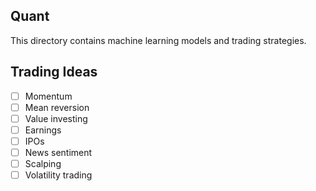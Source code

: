 ## Quant

This directory contains machine learning models and trading strategies.

## Trading Ideas

- [ ] Momentum
- [ ] Mean reversion
- [ ] Value investing
- [ ] Earnings
- [ ] IPOs
- [ ] News sentiment
- [ ] Scalping
- [ ] Volatility trading
